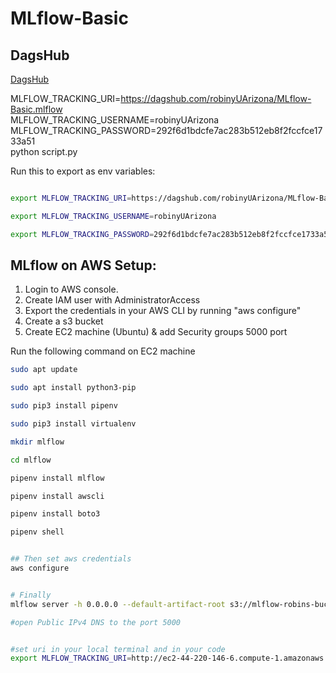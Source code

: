 # MLflow-Basic

## DagsHub
[DagsHub](https://dagshub.com/)

MLFLOW_TRACKING_URI=https://dagshub.com/robinyUArizona/MLflow-Basic.mlflow \
MLFLOW_TRACKING_USERNAME=robinyUArizona \
MLFLOW_TRACKING_PASSWORD=292f6d1bdcfe7ac283b512eb8f2fccfce1733a51 \
python script.py

Run this to export as env variables:

```bash

export MLFLOW_TRACKING_URI=https://dagshub.com/robinyUArizona/MLflow-Basic.mlflow

export MLFLOW_TRACKING_USERNAME=robinyUArizona 

export MLFLOW_TRACKING_PASSWORD=292f6d1bdcfe7ac283b512eb8f2fccfce1733a51

```





## MLflow on AWS Setup:

1. Login to AWS console.
2. Create IAM user with AdministratorAccess
3. Export the credentials in your AWS CLI by running "aws configure"
4. Create a s3 bucket
5. Create EC2 machine (Ubuntu) & add Security groups 5000 port

Run the following command on EC2 machine
```bash
sudo apt update

sudo apt install python3-pip

sudo pip3 install pipenv

sudo pip3 install virtualenv

mkdir mlflow

cd mlflow

pipenv install mlflow

pipenv install awscli

pipenv install boto3

pipenv shell


## Then set aws credentials
aws configure


# Finally
mlflow server -h 0.0.0.0 --default-artifact-root s3://mlflow-robins-bucket

#open Public IPv4 DNS to the port 5000


#set uri in your local terminal and in your code 
export MLFLOW_TRACKING_URI=http://ec2-44-220-146-6.compute-1.amazonaws.com:5000/
```


